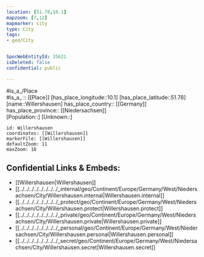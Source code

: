 ```yaml
---
location: [51.78,10.1] 
mapzoom: [7,12] 
mapmarker: city 
type: City
tags:
- geo/City


SpocWebEntityId: 35621
isDeleted: false
confidential: public

---
```

#is_a_/Place  
#is_a_ :: [[Place]] 
[has_place_longitude::10.1] 
[has_place_latitude::51.78] 
[name::Willershausen] 
has_place_country:: [[Germany]]  
has_place_province:: [[Niedersachsen]]  
[Population::] 
[Unknown::] 


```leaflet
id: Willershausen
coordinates: [[Willershausen]] 
markerFile: [[Willershausen]] 
defaultZoom: 11 
maxZoom: 18
```


## Confidential Links & Embeds: 
- [[Willershausen|Willershausen]]  
- [[../../../../../../../../_internal/geo/Continent/Europe/Germany/West/Niedersachsen/City/Willershausen.internal|Willershausen.internal]] 
- [[../../../../../../../../_protect/geo/Continent/Europe/Germany/West/Niedersachsen/City/Willershausen.protect|Willershausen.protect]] 
- [[../../../../../../../../_private/geo/Continent/Europe/Germany/West/Niedersachsen/City/Willershausen.private|Willershausen.private]] 
- [[../../../../../../../../_personal/geo/Continent/Europe/Germany/West/Niedersachsen/City/Willershausen.personal|Willershausen.personal]] 
- [[../../../../../../../../_secret/geo/Continent/Europe/Germany/West/Niedersachsen/City/Willershausen.secret|Willershausen.secret]] 
